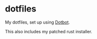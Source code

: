 # dotfiles

My dotfiles, set up using [Dotbot](https://github.com/anishathalye/dotbot).

This also includes my patched rust installer.
